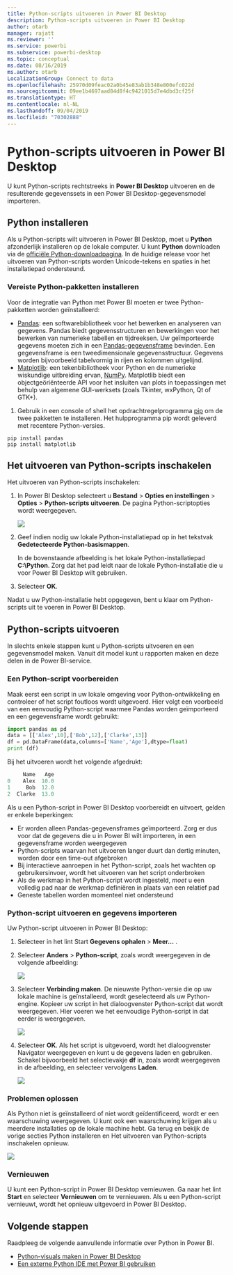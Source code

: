 ```yaml
---
title: Python-scripts uitvoeren in Power BI Desktop
description: Python-scripts uitvoeren in Power BI Desktop
author: otarb
manager: rajatt
ms.reviewer: ''
ms.service: powerbi
ms.subservice: powerbi-desktop
ms.topic: conceptual
ms.date: 08/16/2019
ms.author: otarb
LocalizationGroup: Connect to data
ms.openlocfilehash: 25970d09feac02a0b45e83ab1b348e800efc022d
ms.sourcegitcommit: 09ee1b4697aad84d8f4c9421015d7e4dbd3cf25f
ms.translationtype: HT
ms.contentlocale: nl-NL
ms.lasthandoff: 09/04/2019
ms.locfileid: "70302888"
---
```

# <a name="run-python-scripts-in-power-bi-desktop"></a>Python-scripts uitvoeren in Power BI Desktop

U kunt Python-scripts rechtstreeks in **Power BI Desktop** uitvoeren en de resulterende gegevenssets in een Power BI Desktop-gegevensmodel importeren.

## <a name="install-python"></a>Python installeren

Als u Python-scripts wilt uitvoeren in Power BI Desktop, moet u **Python** afzonderlijk installeren op de lokale computer. U kunt **Python** downloaden via de [officiële Python-downloadpagina](https://www.python.org/). In de huidige release voor het uitvoeren van Python-scripts worden Unicode-tekens en spaties in het installatiepad ondersteund.

### <a name="install-required-python-packages"></a>Vereiste Python-pakketten installeren

Voor de integratie van Python met Power BI moeten er twee Python-pakketten worden geïnstalleerd:

- [Pandas](https://pandas.pydata.org/): een softwarebibliotheek voor het bewerken en analyseren van gegevens. Pandas biedt gegevensstructuren en bewerkingen voor het bewerken van numerieke tabellen en tijdreeksen. Uw geïmporteerde gegevens moeten zich in een [Pandas-gegevensframe](https://www.tutorialspoint.com/python_pandas/python_pandas_dataframe.htm) bevinden. Een gegevensframe is een tweedimensionale gegevensstructuur. Gegevens worden bijvoorbeeld tabelvormig in rijen en kolommen uitgelijnd.
- [Matplotlib](https://matplotlib.org/): een tekenbibliotheek voor Python en de numerieke wiskundige uitbreiding ervan, [NumPy](https://www.numpy.org/). Matplotlib biedt een objectgeöriënteerde API voor het insluiten van plots in toepassingen met behulp van algemene GUI-werksets (zoals Tkinter, wxPython, Qt of GTK+).

1. Gebruik in een console of shell het opdrachtregelprogramma [pip](https://pip.pypa.io/en/stable/) om de twee pakketten te installeren. Het hulpprogramma pip wordt geleverd met recentere Python-versies.

```CMD
pip install pandas
pip install matplotlib
```

## <a name="enable-python-scripting"></a>Het uitvoeren van Python-scripts inschakelen

Het uitvoeren van Python-scripts inschakelen:

1. In Power BI Desktop selecteert u **Bestand** > **Opties en instellingen** > **Opties** > **Python-scripts uitvoeren**. De pagina Python-scriptopties wordt weergegeven.

   ![](media/desktop-python-scripts/python-scripts-7.png)

1. Geef indien nodig uw lokale Python-installatiepad op in het tekstvak **Gedetecteerde Python-basismappen**. 

   In de bovenstaande afbeelding is het lokale Python-installatiepad **C:\Python**. Zorg dat het pad leidt naar de lokale Python-installatie die u voor Power BI Desktop wilt gebruiken.

1. Selecteer **OK**.

Nadat u uw Python-installatie hebt opgegeven, bent u klaar om Python-scripts uit te voeren in Power BI Desktop.

## <a name="run-python-scripts"></a>Python-scripts uitvoeren

In slechts enkele stappen kunt u Python-scripts uitvoeren en een gegevensmodel maken. Vanuit dit model kunt u rapporten maken en deze delen in de Power BI-service.

### <a name="prepare-a-python-script"></a>Een Python-script voorbereiden
Maak eerst een script in uw lokale omgeving voor Python-ontwikkeling en controleer of het script foutloos wordt uitgevoerd. Hier volgt een voorbeeld van een eenvoudig Python-script waarmee Pandas worden geïmporteerd en een gegevensframe wordt gebruikt:

```python
import pandas as pd
data = [['Alex',10],['Bob',12],['Clarke',13]]
df = pd.DataFrame(data,columns=['Name','Age'],dtype=float)
print (df)
```
Bij het uitvoeren wordt het volgende afgedrukt:

```python
     Name   Age
0    Alex  10.0
1     Bob  12.0
2  Clarke  13.0
```

Als u een Python-script in Power BI Desktop voorbereidt en uitvoert, gelden er enkele beperkingen:

* Er worden alleen Pandas-gegevensframes geïmporteerd. Zorg er dus voor dat de gegevens die u in Power BI wilt importeren, in een gegevensframe worden weergegeven
* Python-scripts waarvan het uitvoeren langer duurt dan dertig minuten, worden door een time-out afgebroken
* Bij interactieve aanroepen in het Python-script, zoals het wachten op gebruikersinvoer, wordt het uitvoeren van het script onderbroken
* Als de werkmap in het Python-script wordt ingesteld, *moet* u een volledig pad naar de werkmap definiëren in plaats van een relatief pad
* Geneste tabellen worden momenteel niet ondersteund 

### <a name="run-your-python-script-and-import-data"></a>Python-script uitvoeren en gegevens importeren

Uw Python-script uitvoeren in Power BI Desktop:

1. Selecteer in het lint Start **Gegevens ophalen** > **Meer...** .
   
1. Selecteer **Anders** > **Python-script**, zoals wordt weergegeven in de volgende afbeelding:

   ![](media/desktop-python-scripts/python-scripts-1.png)
   
1. Selecteer **Verbinding maken**. De nieuwste Python-versie die op uw lokale machine is geïnstalleerd, wordt geselecteerd als uw Python-engine. Kopieer uw script in het dialoogvenster Python-script dat wordt weergegeven. Hier voeren we het eenvoudige Python-script in dat eerder is weergegeven.

   ![](media/desktop-python-scripts/python-scripts-6.png)

1. Selecteer **OK**. Als het script is uitgevoerd, wordt het dialoogvenster Navigator weergegeven en kunt u de gegevens laden en gebruiken. Schakel bijvoorbeeld het selectievakje **df** in, zoals wordt weergegeven in de afbeelding, en selecteer vervolgens **Laden**.

   ![](media/desktop-python-scripts/python-scripts-5.png) 

### <a name="troubleshooting"></a>Problemen oplossen

Als Python niet is geïnstalleerd of niet wordt geïdentificeerd, wordt er een waarschuwing weergegeven. U kunt ook een waarschuwing krijgen als u meerdere installaties op de lokale machine hebt. Ga terug en bekijk de vorige secties Python installeren en Het uitvoeren van Python-scripts inschakelen opnieuw.

![](media/desktop-python-scripts/python-scripts-3.png)

### <a name="refresh"></a>Vernieuwen

U kunt een Python-script in Power BI Desktop vernieuwen. Ga naar het lint **Start** en selecteer **Vernieuwen** om te vernieuwen. Als u een Python-script vernieuwt, wordt het opnieuw uitgevoerd in Power BI Desktop.

## <a name="next-steps"></a>Volgende stappen

Raadpleeg de volgende aanvullende informatie over Python in Power BI.

* [Python-visuals maken in Power BI Desktop](desktop-python-visuals.md)
* [Een externe Python IDE met Power BI gebruiken](desktop-python-ide.md)

